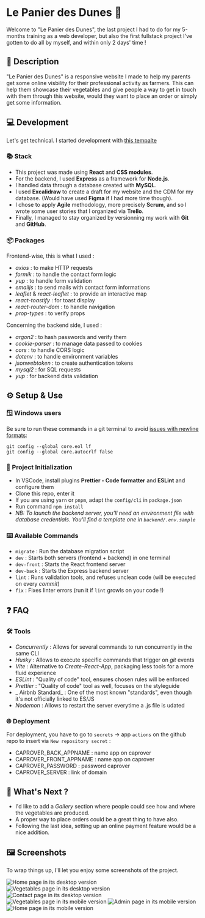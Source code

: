 # Le Panier des Dunes 🥕

Welcome to "Le Panier des Dunes", the last project I had to do for my 5-months training as a web developer, but also the first fullstack project I've gotten to do all by myself, and within only 2 days' time !

## 📝 Description

"Le Panier des Dunes" is a responsive website I made to help my parents get some online visbility for their professional activity as farmers.
This can help them showcase their vegetables and give people a way to get in touch with them through this website, would they want to place an order or simply get some information.

## 💻 Development

Let's get technical.
I started development with [this tempalte](https://github.com/WildCodeSchool/js-template-fullstack)

### 📚 Stack

- This project was made using **React** and **CSS modules**.
- For the backend, I used **Express** as a framework for **Node.js**.
- I handled data through a database created with **MySQL**.
- I used **Excalidraw** to create a draft for my website and the CDM for my database. (Would have used **Figma** if I had more time though).
- I chose to apply **Agile** methodology, more precisely **Scrum**, and so I wrote some user stories that I organized via **Trello**.
- Finally, I managed to stay organized by versionning my work with **Git** and **GitHub**.

### 📦 Packages

Frontend-wise, this is what I used :

- _axios_ : to make HTTP requests
- _formik_ : to handle the contact form logic
- _yup_ : to handle form validation
- _emailjs_ : to send mails with contact form informations
- _leaflet_ & _react-leaflet_ : to provide an interactive map
- _react-toastify_ : for toast display
- _react-router-dom_ : to handle navigation
- _prop-types_ : to verify props

Concerning the backend side, I used :

- _argon2_ : to hash passwords and verify them
- _cookie-parser_ : to manage data passed to cookies
- _cors_ : to handle CORS logic
- _dotenv_ : to handle environment variables
- _jsonwebtoken_ : to create authentication tokens
- _mysql2_ : for SQL requests
- _yup_ : for backend data validation

## ⚙️ Setup & Use

### 🪟 Windows users

Be sure to run these commands in a git terminal to avoid [issues with newline formats](https://en.wikipedia.org/wiki/Newline#Issues_with_different_newline_formats):

```
git config --global core.eol lf
git config --global core.autocrlf false
```

### 🚀 Project Initialization

- In VSCode, install plugins **Prettier - Code formatter** and **ESLint** and configure them
- Clone this repo, enter it
- If you are using `yarn` or `pnpm`, adapt the `config/cli` in `package.json`
- Run command `npm install`
- _NB: To launch the backend server, you'll need an environment file with database credentials. You'll find a template one in `backend/.env.sample`_

### ⌨️ Available Commands

- `migrate` : Run the database migration script
- `dev` : Starts both servers (frontend + backend) in one terminal
- `dev-front` : Starts the React frontend server
- `dev-back` : Starts the Express backend server
- `lint` : Runs validation tools, and refuses unclean code (will be executed on every _commit_)
- `fix` : Fixes linter errors (run it if `lint` growls on your code !)

## ❓ FAQ

### 🛠️ Tools

- _Concurrently_ : Allows for several commands to run concurrently in the same CLI
- _Husky_ : Allows to execute specific commands that trigger on _git_ events
- _Vite_ : Alternative to _Create-React-App_, packaging less tools for a more fluid experience
- _ESLint_ : "Quality of code" tool, ensures chosen rules will be enforced
- _Prettier_ : "Quality of code" tool as well, focuses on the styleguide
- _ Airbnb Standard_ : One of the most known "standards", even though it's not officially linked to ES/JS
- _Nodemon_ : Allows to restart the server everytime a .js file is udated

### 🌐 Deployment

For deployment, you have to go to `secrets` → app `actions` on the github repo to insert via `New repository secret` :

- CAPROVER_BACK_APPNAME : name app on caprover
- CAPROVER_FRONT_APPNAME : name app on caprover
- CAPROVER_PASSWORD : password caprover
- CAPROVER_SERVER : link of domain

## 🤔 What's Next ?

- I'd like to add a _Gallery_ section where people could see how and where the vegetables are produced.
- A proper way to place orders could be a great thing to have also.
- Following the last idea, setting up an online payment feature would be a nice addition.

## 🖼️ Screenshots

To wrap things up, I'll let you enjoy some screenshots of the project.

![Home page in its desktop version](/frontend/src/assets/_ressources_/screenshots/desktop-home.png)
![Vegetables page in its desktop version](/frontend/src/assets/_ressources_/screenshots/desktop-vege.png)
![Contact page in its desktop version](/frontend/src/assets/_ressources_/screenshots/desktop-contact.png)
![Vegetables page in its mobile version](/frontend/src/assets/_ressources_/screenshots/mobile-vege.png) ![Admin page in its mobile version](/frontend/src/assets/_ressources_/screenshots/mobile-admin.png) ![Home page in its mobile version](/frontend/src/assets/_ressources_/screenshots/mobile-home.png)

